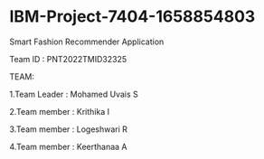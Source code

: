# IBM-Project-7404-1658854803

Smart Fashion Recommender Application

Team ID : PNT2022TMID32325


TEAM:

1.Team Leader    : Mohamed Uvais S

2.Team member    : Krithika I

3.Team member    : Logeshwari R

4.Team member    : Keerthanaa A

